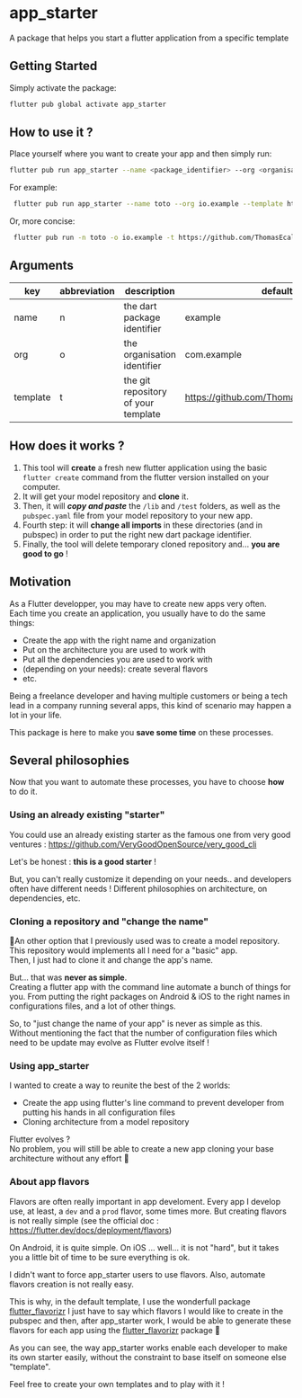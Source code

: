 
  
# app_starter    
 A package that helps you start a flutter application from a specific template    
    
## Getting Started  
  
  Simply activate the package:  
```sh
flutter pub global activate app_starter  
```
## How to use it ?  
  Place yourself where you want to create your app and then simply run:  
  
  ```sh
 flutter pub run app_starter --name <package_identifier> --org <organisation> --template <template_git_repository>
```

 For example:  
  
```sh
 flutter pub run app_starter --name toto --org io.example --template https://github.com/ThomasEcalle/flappy_templateUsing abbreviation:  
```
Or, more concise:
```sh
 flutter pub run -n toto -o io.example -t https://github.com/ThomasEcalle/flappy_template
```

## Arguments  
  
| key | abbreviation | description | default value |  
| ---- | -- | -- | --  |  
| name | n | the dart package identifier | example |  
| org | o | the organisation identifier | com.example |  
| template | t | the git repository of your template | https://github.com/ThomasEcalle/flappy_template |  
  
 ## How does it works ?
 
 1. This tool will **create** a fresh new flutter application using the basic `flutter create` command from the flutter version installed on your computer.
 2. It will get your model repository and **clone** it.
 3. Then, it will ***copy and paste*** the  `/lib` and `/test` folders, as well as the `pubspec.yaml` file from your model repository to your new app.
 4. Fourth step: it will **change all imports** in these directories (and in pubspec) in order to put the right new dart package identifier.
 5. Finally, the tool will delete temporary cloned repository and... **you are good to go** !
 
      
## Motivation  
  
As a Flutter developper, you may have to create new apps very often.  
Each time you create an application, you usually have to do the same things:  
  
 - Create the app with the right name and organization  
 - Put on the architecture you are used to work with  
 - Put all the dependencies you are used to work with  
 - (depending on your needs): create several flavors  
 - etc.  
  
Being a freelance developer and having multiple customers or being a tech lead in a company running several apps, this kind of scenario may happen a lot in your life.  

This package is here to make you **save some time** on these processes.  
  
## Several philosophies  
  
Now that you want to automate these processes, you have to choose **how** to do it.  
### Using an already existing "starter"  
You could use an already existing starter as the famous one from very good ventures : https://github.com/VeryGoodOpenSource/very_good_cli  
  
  
Let's be honest : **this is a good starter** ! 

But, you can't really customize it depending on your needs.. and developers often have different needs ! Different philosophies on architecture, on dependencies, etc.  
### Cloning a repository  and "change the name"
An other option that I previously used was to create a model repository.  
This repository would implements all I need for a "basic" app.  
Then, I just had to clone it and change the app's name.  
  
But... that was **never as simple**.  
Creating a flutter app with the command line automate a bunch of things for you. From putting the right packages on Android & iOS to the right names in configurations files, and a lot of other things.  
  
So, to "just change the name of your app" is never as simple as this.  
Without mentioning the fact that the number of configuration files which need to be update may evolve as Flutter evolve itself !  
  
### Using app_starter  
  
I wanted to create a way to reunite the best of the 2 worlds:  
  
- Create the app using flutter's line command to prevent developer from putting his hands in all configuration files  
- Cloning architecture from a model repository  
  
Flutter evolves ?  
No problem, you will still be able to create a new app cloning your base architecture without any effort 🚀

### About app flavors

Flavors are often really important in app develoment.
Every app I develop use, at least, a `dev` and a `prod` flavor, some times more.
But creating flavors is not really simple (see the official doc : https://flutter.dev/docs/deployment/flavors)

On Android, it is quite simple.
On iOS ... well... it is not "hard", but it takes you a little bit of time to be sure everything is ok.

I didn't want to force app_starter users to use flavors.
Also, automate flavors creation is not really easy.

This is why, in the default template, I use the wonderfull package [flutter_flavorizr](https://pub.dev/packages/flutter_flavorizr)
I just have to say which flavors I would like to create in the pubspec and then, after app_starter work, I would be able to generate these flavors for each app using the [flutter_flavorizr](https://pub.dev/packages/flutter_flavorizr) package 🎉

As you can see, the way app_starter works enable each developer to make its own starter easily, without the constraint to base itself on someone else "template".

Feel free to create your own templates and to play with it !